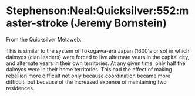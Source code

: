 
# Stephenson:Neal:Quicksilver:552:master-stroke (Jeremy Bornstein)

From the Quicksilver Metaweb.

This is similar to the system of Tokugawa-era Japan (1600's or so) in which daimyos (clan leaders) were forced to live alternate years in the capital city, and alternate years in their own territories. At any given time, only half the daimyos were in their home territories. This had the effect of making rebellion more difficult not only because coordination became more difficult, but because of the increased expense of maintaining two residences.
